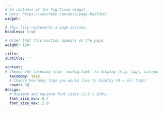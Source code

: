 ```yaml
---
# An instance of the Tag Cloud widget.
# Docs: https://wowchemy.com/docs/page-builder/
widget: 

# This file represents a page section.
headless: true

# Order that this section appears on the page.
weight: 120

title: 
subtitle: ''

content:
# Choose the taxonomy from `config.toml` to display (e.g. tags, categories)
  taxonomy: tags
  # Choose how many tags you would like to display (0 = all tags)
  count: 20
design:
  # Minimum and maximum font sizes (1.0 = 100%).
  font_size_min: 0.7
  font_size_max: 2.0
---
```

